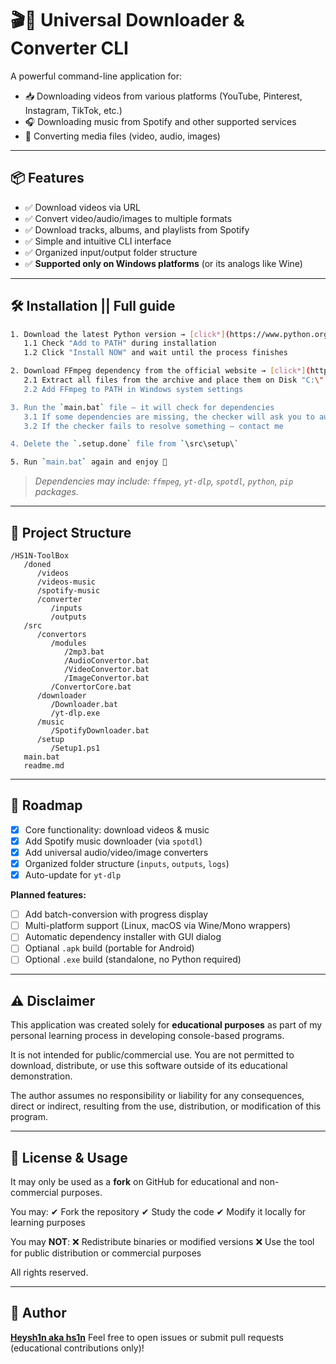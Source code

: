 
# 🎬🎵 Universal Downloader & Converter CLI

A powerful command-line application for:

* 📥 Downloading videos from various platforms (YouTube, Pinterest, Instagram, TikTok, etc.)
* 🎧 Downloading music from Spotify and other supported services
* 🔄 Converting media files (video, audio, images)

---

## 📦 Features

* ✅ Download videos via URL
* ✅ Convert video/audio/images to multiple formats
* ✅ Download tracks, albums, and playlists from Spotify
* ✅ Simple and intuitive CLI interface
* ✅ Organized input/output folder structure
* ✅ **Supported only on Windows platforms** (or its analogs like Wine)

---

## 🛠 Installation || Full guide

```bash
1. Download the latest Python version → [click*](https://www.python.org/downloads/)
   1.1 Check "Add to PATH" during installation  
   1.2 Click "Install NOW" and wait until the process finishes  

2. Download FFmpeg dependency from the official website → [click*](https://ffmpeg.org/download.html)  
   2.1 Extract all files from the archive and place them on Disk "C:\"  
   2.2 Add FFmpeg to PATH in Windows system settings  

3. Run the `main.bat` file — it will check for dependencies  
   3.1 If some dependencies are missing, the checker will ask you to auto-install — type "Y" and press Enter  
   3.2 If the checker fails to resolve something — contact me  

4. Delete the `.setup.done` file from `\src\setup\`  

5. Run `main.bat` again and enjoy 🚀  
```

> *Dependencies may include: `ffmpeg`, `yt-dlp`, `spotdl`, `python`, `pip` packages.*

---

## 📁 Project Structure

```
/HS1N-ToolBox
   /doned
      /videos
      /videos-music
      /spotify-music
      /converter
         /inputs
         /outputs
   /src
      /convertors
         /modules
            /2mp3.bat
            /AudioConvertor.bat
            /VideoConvertor.bat
            /ImageConvertor.bat
         /ConvertorCore.bat
      /downloader
         /Downloader.bat
         /yt-dlp.exe
      /music
         /SpotifyDownloader.bat
      /setup
         /Setup1.ps1
   main.bat
   readme.md
```

---

## 🚀 Roadmap

* [x] Core functionality: download videos & music
* [x] Add Spotify music downloader (via `spotdl`)
* [x] Add universal audio/video/image converters
* [x] Organized folder structure (`inputs`, `outputs`, `logs`)
* [x] Auto-update for `yt-dlp`

**Planned features:**

* [ ] Add batch-conversion with progress display
* [ ] Multi-platform support (Linux, macOS via Wine/Mono wrappers)
* [ ] Automatic dependency installer with GUI dialog
* [ ] Optianal `.apk` build (portable for Android)
* [ ] Optional `.exe` build (standalone, no Python required)

---

## ⚠️ Disclaimer

This application was created solely for **educational purposes** as part of my personal learning process in developing console-based programs.

It is not intended for public/commercial use.
You are not permitted to download, distribute, or use this software outside of its educational demonstration.

The author assumes no responsibility or liability for any consequences, direct or indirect, resulting from the use, distribution, or modification of this program.

---

## 📜 License & Usage

It may only be used as a **fork** on GitHub for educational and non-commercial purposes.

You may:
✔ Fork the repository
✔ Study the code
✔ Modify it locally for learning purposes

You may **NOT**:
❌ Redistribute binaries or modified versions
❌ Use the tool for public distribution or commercial purposes

All rights reserved.

---

## 👤 Author

**[Heysh1n aka hs1n](https://github.com/Heysh1n)**
Feel free to open issues or submit pull requests (educational contributions only)!



